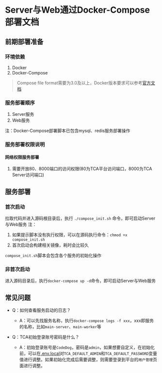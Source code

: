 # Server与Web通过Docker-Compose部署文档
## 前期部署准备
### 环境依赖
1. Docker
2. Docker-Compose

> Compose file format需要为3.0及以上，Docker版本要求可以参考[官方文档](https://docs.docker.com/compose/compose-file/compose-file-v3/#compose-and-docker-compatibility-matrix)

### 服务部署顺序
1. Server服务
2. Web服务

注：Docker-Compose部署脚本已包含mysql、redis服务部署操作

### 服务部署权限说明
#### 网络权限服务部署
1. 需要开放80、8000端口的访问权限(80为TCA平台访问端口，8000为TCA Server访问端口)

## 服务部署

### 首次启动
拉取代码并进入源码根目录后，执行 ``./compose_init.sh`` 命令，即可启动Server与Web服务
注：
1. 如果提示脚本没有执行权限，可以在源码执行命令：``chmod +x compose_init.sh``
2. 首次启动会构建相关镜像，耗时会比较久

``compose_init.sh``脚本会包含各个服务的初始化操作

### 非首次启动
进入源码目录后，执行``docker-compose up -d``命令，即可启动Server与Web服务

## 常见问题
- Q：如何查看服务启动的日志？
  - A：可以先找服务名称，执行``docker-compose logs -f xxx``，xxx即服务的名称，比如``main-server``、``main-worker``等

- Q：TCA初始登录账号密码是什么？
  - A：初始登录账号是``CodeDog``，密码是``admin``，如果想要自定义，在初始化前，可以在[.env.local](https://github.com/Tencent/CodeAnalysis/blob/main/server/dockerconfs/.env.local)对``TCA_DEFAULT_ADMIN``和``TCA_DEFAULT_PASSWORD``变量值进行调整。如果初始化完成后需要调整，则需要登录到平台的``用户管理``页面进行调整。
